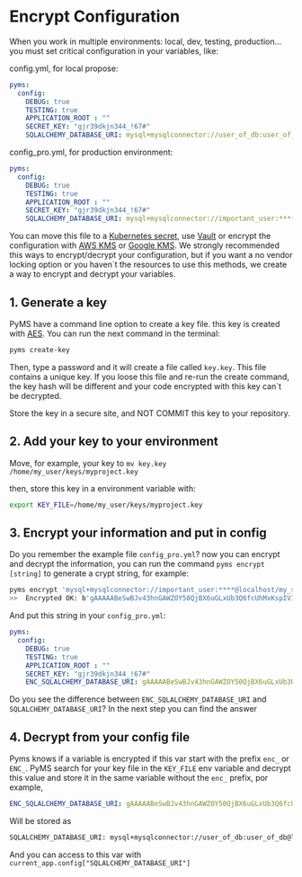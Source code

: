 # Encrypt Configuration

When you work in multiple environments: local, dev, testing, production... you must set critical configuration in your
variables, like:

config.yml, for local propose:
```yaml
pyms:
  config:
    DEBUG: true
    TESTING: true
    APPLICATION_ROOT : ""
    SECRET_KEY: "gjr39dkjn344_!67#"
    SQLALCHEMY_DATABASE_URI: mysql+mysqlconnector://user_of_db:user_of_db@localhost/my_schema
```

config_pro.yml, for production environment:
```yaml
pyms:
  config:
    DEBUG: true
    TESTING: true
    APPLICATION_ROOT : ""
    SECRET_KEY: "gjr39dkjn344_!67#"
    SQLALCHEMY_DATABASE_URI: mysql+mysqlconnector://important_user:****@localhost/my_schema
```

You can move this file to a [Kubernetes secret](https://kubernetes.io/docs/concepts/configuration/secret/), 
use [Vault](https://learn.hashicorp.com/vault) or encrypt the configuration with [AWS KMS](https://aws.amazon.com/en/kms/)
 or [Google KMS](https://cloud.google.com/kms). We strongly recommended this ways to encrypt/decrypt your configuration,
 but if you want a no vendor locking option or you haven`t the resources to use this methods, we create a way to encrypt
 and decrypt your variables.
 
## 1. Generate a key
PyMS have a command line option to create a key file. this key is created with [AES](https://en.wikipedia.org/wiki/Advanced_Encryption_Standard).
You can run the next command in the terminal:

```bash
pyms create-key
```

Then, type a password and it will create a file called `key.key`. This file contains a unique key. If you loose this file
and re-run the create command, the key hash will be different and your code encrypted with this key can`t be decrypted.

Store the key in a secure site, and NOT COMMIT this key to your repository.


## 2. Add your key to your environment

Move, for example, your key to `mv key.key /home/my_user/keys/myproject.key`

then, store this key in a environment variable with:

```bash
export KEY_FILE=/home/my_user/keys/myproject.key
```

## 3. Encrypt your information and put in config

Do you remember the example file `config_pro.yml`? now you can encrypt and decrypt the information, you can run the command
`pyms encrypt [string]` to generate a crypt string, for example:

```bash
pyms encrypt 'mysql+mysqlconnector://important_user:****@localhost/my_schema'
>>  Encrypted OK: b'gAAAAABeSwBJv43hnGAWZOY50QjBX6uGLxUb3Q6fcUhMxKspIVIco8qwwZvxRg930uRlsd47isroXzkdRRnb4-x2dsQMp0dln8Pm2ySHH7TryLbQYEFbSh8RQK7zor-hX6gB-JY3uQD3IMtiVKx9AF95D6U4ydT-OA=='
```

And put this string in your `config_pro.yml`:
```yaml
pyms:
  config:
    DEBUG: true
    TESTING: true
    APPLICATION_ROOT : ""
    SECRET_KEY: "gjr39dkjn344_!67#"
    ENC_SQLALCHEMY_DATABASE_URI: gAAAAABeSwBJv43hnGAWZOY50QjBX6uGLxUb3Q6fcUhMxKspIVIco8qwwZvxRg930uRlsd47isroXzkdRRnb4-x2dsQMp0dln8Pm2ySHH7TryLbQYEFbSh8RQK7zor-hX6gB-JY3uQD3IMtiVKx9AF95D6U4ydT-OA==
```

Do you see the difference between `ENC_SQLALCHEMY_DATABASE_URI` and `SQLALCHEMY_DATABASE_URI`? In the next step you
can find the answer

## 4. Decrypt from your config file

Pyms knows if a variable is encrypted if this var start with the prefix `enc_` or `ENC_`. PyMS search for your key file
in the `KEY_FILE` env variable and decrypt this value and store it in the same variable without the `enc_` prefix, 
por example, 

```yaml
ENC_SQLALCHEMY_DATABASE_URI: gAAAAABeSwBJv43hnGAWZOY50QjBX6uGLxUb3Q6fcUhMxKspIVIco8qwwZvxRg930uRlsd47isroXzkdRRnb4-x2dsQMp0dln8Pm2ySHH7TryLbQYEFbSh8RQK7zor-hX6gB-JY3uQD3IMtiVKx9AF95D6U4ydT-OA==
```

Will be stored as 

```bash
SQLALCHEMY_DATABASE_URI: mysql+mysqlconnector://user_of_db:user_of_db@localhost/my_schema
```

And you can access to this var with `current_app.config["SQLALCHEMY_DATABASE_URI"]`
